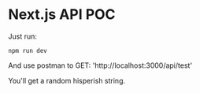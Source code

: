 # Next.js API POC


Just run:

`npm run dev`

And use postman to GET:
'http://localhost:3000/api/test'

You'll get a random hisperish string.